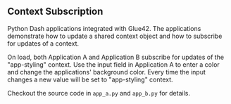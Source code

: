 ## Context Subscription

Python Dash applications integrated with Glue42. The applications demonstrate how to update a shared context object and how to subscribe for updates of a context.

On load, both Application A and Application B subscribe for updates of the "app-styling" context. Use the input field in Application A to enter a color and change the applications' background color. Every time the input changes a new value will be set to "app-styling" context.

Checkout the source code in `app_a.py` and `app_b.py` for details.